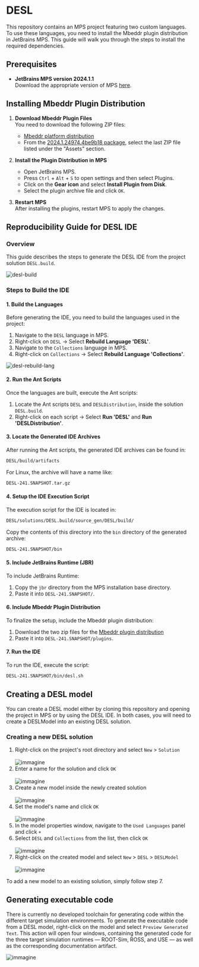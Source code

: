 # DESL

This repository contains an MPS project featuring two custom languages. To use these languages, you need to install the Mbeddr plugin distribution in JetBrains MPS. This guide will walk you through the steps to install the required dependencies.

## Prerequisites

- **JetBrains MPS version 2024.1.1**  
  Download the appropriate version of MPS [here](https://www.jetbrains.com/mps/download/).

## Installing Mbeddr Plugin Distribution

1. **Download Mbeddr Plugin Files**  
   You need to download the following ZIP files:

   - [Mbeddr platform distribution](https://github.com/mbeddr/mbeddr.core/releases/download/nightly-24818/platform-distribution-2024.1.24974.4be9b18-MPS-2024.1.1.zip)
   - From the [2024.1.24974.4be9b18 package](https://github.com/mbeddr/mbeddr.core/packages/866853?version=2024.1.24974.4be9b18), select the last ZIP file listed under the "Assets" section.

2. **Install the Plugin Distribution in MPS**  

   - Open JetBrains MPS.
   - Press `Ctrl` + `Alt` + `S` to open settings and then select Plugins.
   - Click on the **Gear icon** and select **Install Plugin from Disk**.
   - Select the plugin archive file and click `OK`.

3. **Restart MPS**  
   After installing the plugins, restart MPS to apply the changes.


## Reproducibility Guide for DESL IDE

### Overview
This guide describes the steps to generate the DESL IDE from the project solution `DESL.build`.

![desl-build](https://github.com/user-attachments/assets/9cd05056-6c73-443e-9626-8c71aff549e2)


### Steps to Build the IDE

#### 1. Build the Languages
Before generating the IDE, you need to build the languages used in the project:

1. Navigate to the `DESL` language in MPS.
2. Right-click on `DESL` -> Select **Rebuild Language 'DESL'**.
4. Navigate to the `Collections` language in MPS.
5. Right-click on `Collections` -> Select **Rebuild Language 'Collections'**.

![desl-rebuild-lang](https://github.com/user-attachments/assets/0d06e295-eef6-483a-878e-1ece4298b7ec)


#### 2. Run the Ant Scripts
Once the languages are built, execute the Ant scripts:

1. Locate the Ant scripts `DESL` and `DESLDistribution`, inside the solution `DESL.build`.
2. Right-click on each script -> Select **Run 'DESL'** and **Run 'DESLDistribution'**.

#### 3. Locate the Generated IDE Archives
After running the Ant scripts, the generated IDE archives can be found in:

```bash
DESL/build/artifacts
```

For Linux, the archive will have a name like:

```bash
DESL-241.SNAPSHOT.tar.gz
```

#### 4. Setup the IDE Execution Script

The execution script for the IDE is located in:

```bash
DESL/solutions/DESL.build/source_gen/DESL/build/
```

Copy the contents of this directory into the `bin` directory of the generated archive:

```bash
DESL-241.SNAPSHOT/bin
```

#### 5. Include JetBrains Runtime (JBR)

To include JetBrains Runtime:
1. Copy the `jbr` directory from the MPS installation base directory.
2. Paste it into `DESL-241.SNAPSHOT/`.

#### 6. Include Mbeddr Plugin Distribution

To finalize the setup, include the Mbeddr plugin distribution:
1. Download the two zip files for the [Mbeddr plugin distribution](#Installing-Mbeddr-Plugin-Distribution)
2. Paste it into `DESL-241.SNAPSHOT/plugins`.

#### 7. Run the IDE
To run the IDE, execute the script:
```bash
DESL-241.SNAPSHOT/bin/desl.sh
```

## Creating a DESL model

You can create a DESL model either by cloning this repository and opening the project in MPS or by using the DESL IDE. In both cases, you will need to create a DESLModel into an existing DESL solution.

### Creating a new DESL solution
1. Right-click on the project's root directory and select `New` > `Solution`<br><br>
   ![immagine](https://github.com/user-attachments/assets/de6c079d-7f53-4083-9843-a55a1ed83a3d)
2. Enter a name for the solution and click `OK`<br><br>
   ![immagine](https://github.com/user-attachments/assets/c3e49a2d-5c68-4b9b-b939-93a0a80a191b)
3. Create a new model inside the newly created solution<br><br>
   ![immagine](https://github.com/user-attachments/assets/54b8bfa2-41bf-4c3a-90cf-62d7ee1dee21)
4. Set the model's name and click `OK`<br><br>
   ![immagine](https://github.com/user-attachments/assets/3bd00a0c-9794-4ea9-8500-2554081f7fd0)
5. In the model properties window, navigate to the `Used Languages` panel and click `+`
6. Select `DESL` and `Collections` from the list, then click `OK`<br><br>
   ![immagine](https://github.com/user-attachments/assets/151bf139-82ab-49c7-9b14-b6296f881a8d)
7. Right-click on the created model and select `New` > `DESL` > `DESLModel`<br><br>
   ![immagine](https://github.com/user-attachments/assets/6f7998ee-69e4-4d56-93d0-9f1286f31e88)

To add a new model to an existing solution, simply follow step 7.

## Generating executable code
There is currently no developed toolchain for generating code within the different target simulation environments. To generate the executable code from a DESL model, right-click on the model and select `Preview Generated Text`. This action will open four windows, containing the generated code for the three target simulation runtimes — ROOT-Sim, ROSS, and USE — as well as the corresponding documentation artifact.

![immagine](https://github.com/user-attachments/assets/acf0c1ab-f899-4b16-8938-eda48a0963a7)

